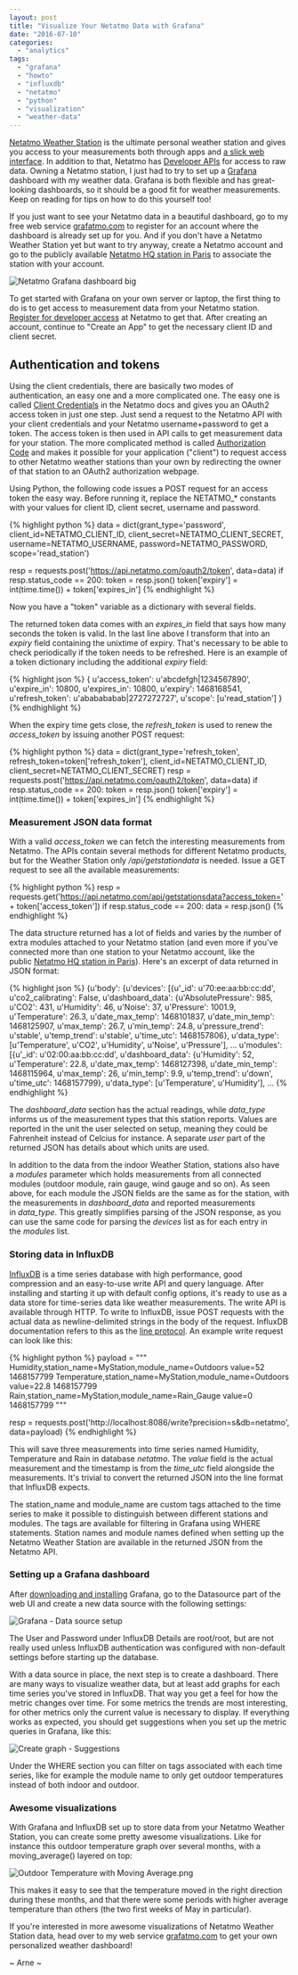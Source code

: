 ```yaml
---
layout: post
title: "Visualize Your Netatmo Data with Grafana"
date: "2016-07-10"
categories: 
  - "analytics"
tags: 
  - "grafana"
  - "howto"
  - "influxdb"
  - "netatmo"
  - "python"
  - "visualization"
  - "weather-data"
---
```


[Netatmo Weather Station](https://www.netatmo.com/en-US/product/weather-station) is the ultimate personal weather station and gives you access to your measurements both through apps and [a slick web interface](https://my.netatmo.com/app/station). In addition to that, Netatmo has [Developer APIs](https://dev.netatmo.com/dev/resources/technical/introduction) for access to raw data. Owning a Netatmo station, I just had to try to set up a [Grafana](http://grafana.org/) dashboard with my weather data. Grafana is both flexible and has great-looking dashboards, so it should be a good fit for weather measurements. Keep on reading for tips on how to do this yourself too!

If you just want to see your Netatmo data in a beautiful dashboard, go to my free web service [grafatmo.com](https://grafatmo.com) to register for an account where the dashboard is already set up for you. And if you don't have a Netatmo Weather Station yet but want to try anyway, create a Netatmo account and go to the publicly available [Netatmo HQ station in Paris](https://my.netatmo.com/app/station?demomode=true) to associate the station with your account.

![Netatmo Grafana dashboard big](/assets/images/netatmo-grafana-dashboard-big.png)

To get started with Grafana on your own server or laptop, the first thing to do is to get access to measurement data from your Netatmo station. [Register for developer access](https://dev.netatmo.com/) at Netatmo to get that. After creating an account, continue to "Create an App" to get the necessary client ID and client secret.

## Authentication and tokens

Using the client credentials, there are basically two modes of authentication, an easy one and a more complicated one. The easy one is called [Client Credentials](https://dev.netatmo.com/doc/authentication/usercred) in the Netatmo docs and gives you an OAuth2 access token in just one step. Just send a request to the Netatmo API with your client credentials and your Netatmo username+password to get a token. The access token is then used in API calls to get measurement data for your station. The more complicated method is called [Authorization Code](https://dev.netatmo.com/doc/authentication/authcode) and makes it possible for your application ("client") to request access to other Netatmo weather stations than your own by redirecting the owner of that station to an OAuth2 authorization webpage.

Using Python, the following code issues a POST request for an access token the easy way. Before running it, replace the NETATMO\_\* constants with your values for client ID, client secret, username and password.

{% highlight python %}
 data = dict(grant_type='password', client_id=NETATMO_CLIENT_ID,
        client_secret=NETATMO_CLIENT_SECRET, username=NETATMO_USERNAME,
        password=NETATMO_PASSWORD, scope='read_station')

 resp = requests.post('https://api.netatmo.com/oauth2/token', data=data)
 if resp.status_code == 200:
     token = resp.json()
     token['expiry'] = int(time.time()) + token['expires_in']
{% endhighlight %}

Now you have a "token" variable as a dictionary with several fields.

The returned token data comes with an _expires_in_ field that says how many seconds the token is valid. In the last line above I transform that into an _expiry_ field containing the unixtime of expiry. That's necessary to be able to check periodically if the token needs to be refreshed. Here is an example of a token dictionary including the additional _expiry_ field:

{% highlight json %}
{
  u'access_token': u'abcdefgh|1234567890',
  u'expire_in': 10800,
  u'expires_in': 10800,
  u'expiry': 1468168541,
  u'refresh_token': u'ababababab|2727272727',
  u'scope': [u'read_station']
}
{% endhighlight %}

When the expiry time gets close, the _refresh_token_ is used to renew the _access_token_ by issuing another POST request:

{% highlight python %}
data = dict(grant_type='refresh_token', refresh_token=token['refresh\_token'], client_id=NETATMO_CLIENT_ID, client_secret=NETATMO_CLIENT_SECRET)
resp = requests.post('https://api.netatmo.com/oauth2/token', data=data)
if resp.status_code == 200:
    token = resp.json()
    token['expiry'] = int(time.time()) + token['expires_in']
{% endhighlight %}

### Measurement JSON data format

With a valid _access\_token_ we can fetch the interesting measurements from Netatmo. The APIs contain several methods for different Netatmo products, but for the Weather Station only _/api/getstationdata_ is needed. Issue a GET request to see all the available measurements:

{% highlight python %}
resp = requests.get('https://api.netatmo.com/api/getstationsdata?access_token=' + token['access\_token'])
if resp.status_code == 200:
    data = resp.json()
{% endhighlight %}

The data structure returned has a lot of fields and varies by the number of extra modules attached to your Netatmo station (and even more if you've connected more than one station to your Netatmo account, like the public [Netatmo HQ station in Paris](https://my.netatmo.com/app/station?demomode=true)). Here's an excerpt of data returned in JSON format:

{% highlight json %}
{u'body': 
  {u'devices': 
    [{u'_id': u'70:ee:aa:bb:cc:dd',
      u'co2_calibrating': False,
      u'dashboard_data': 
        {u'AbsolutePressure': 985,
        u'CO2': 431,
        u'Humidity': 46,
        u'Noise': 37,
        u'Pressure': 1001.9,
        u'Temperature': 26.3,
        u'date_max_temp': 1468101837,
        u'date_min_temp': 1468125907,
        u'max_temp': 26.7,
        u'min_temp': 24.8,
        u'pressure_trend': u'stable',
        u'temp_trend': u'stable',
        u'time_utc': 1468157806},
      u'data_type': 
        [u'Temperature',
        u'CO2',
        u'Humidity',
        u'Noise',
        u'Pressure'],
...
      u'modules': 
        [{u'_id': u'02:00:aa:bb:cc:dd',
          u'dashboard_data': 
            {u'Humidity': 52,
            u'Temperature': 22.8,
            u'date_max_temp': 1468127398,
            u'date_min_temp': 1468115964,
            u'max_temp': 26,
            u'min_temp': 9.9,
            u'temp_trend': u'down',
            u'time_utc': 1468157799},
          u'data_type': 
            [u'Temperature',
            u'Humidity'],
...
{% endhighlight %}

The _dashboard_data_ section has the actual readings, while _data_type_ informs us of the measurement types that this station reports. Values are reported in the unit the user selected on setup, meaning they could be Fahrenheit instead of Celcius for instance. A separate _user_ part of the returned JSON has details about which units are used.

In addition to the data from the indoor Weather Station, stations also have a _modules_ parameter which holds measurements from all connected modules (outdoor module, rain gauge, wind gauge and so on). As seen above, for each module the JSON fields are the same as for the station, with the measurements in _dashboard_data_ and reported measurements in _data_type_. This greatly simplifies parsing of the JSON response, as you can use the same code for parsing the _devices_ list as for each entry in the _modules_ list.

### Storing data in InfluxDB

[InfluxDB](https://influxdata.com/time-series-platform/influxdb/) is a time series database with high performance, good compression and an easy-to-use write API and query language. After installing and starting it up with default config options, it's ready to use as a data store for time-series data like weather measurements. The write API is available through HTTP. To write to InfluxDB, issue POST requests with the actual data as newline-delimited strings in the body of the request. InfluxDB documentation refers to this as the [line protocol](https://docs.influxdata.com/influxdb/v0.13/write_protocols/line/). An example write request can look like this:

{% highlight python %}
payload = """
Humidity,station_name=MyStation,module_name=Outdoors value=52 1468157799
Temperature,station_name=MyStation,module_name=Outdoors value=22.8 1468157799
Rain,station_name=MyStation,module_name=Rain_Gauge value=0 1468157799
"""

resp = requests.post('http://localhost:8086/write?precision=s&db=netatmo', data=payload)
{% endhighlight %}

This will save three measurements into time series named Humidity, Temperature and Rain in database _netatmo_. The _value_ field is the actual measurement and the timestamp is from the _time_utc_ field alongside the measurements. It's trivial to convert the returned JSON into the line format that InfluxDB expects.

The station_name and module_name are custom tags attached to the time series to make it possible to distinguish between different stations and modules. The tags are available for filtering in Grafana using WHERE statements. Station names and module names defined when setting up the Netatmo Weather Station are available in the returned JSON from the Netatmo API.

### Setting up a Grafana dashboard

After [downloading and installing](http://grafana.org/download/) Grafana, go to the Datasource part of the web UI and create a new data source with the following settings:

![Grafana - Data source setup](/assets/images/grafana-data-source-setup.png)

The User and Password under InfluxDB Details are root/root, but are not really used unless InfluxDB authentication was configured with non-default settings before starting up the database.

With a data source in place, the next step is to create a dashboard. There are many ways to visualize weather data, but at least add graphs for each time series you've stored in InfluxDB. That way you get a feel for how the metric changes over time. For some metrics the trends are most interesting, for other metrics only the current value is necessary to display. If everything works as expected, you should get suggestions when you set up the metric queries in Grafana, like this:

![Create graph - Suggestions](/assets/images/create-graph-suggestions.png)

Under the WHERE section you can filter on tags associated with each time series, like for example the module name to only get outdoor temperatures instead of both indoor and outdoor.

### Awesome visualizations

With Grafana and InfluxDB set up to store data from your Netatmo Weather Station, you can create some pretty awesome visualizations. Like for instance this outdoor temperature graph over several months, with a moving_average() layered on top:

![Outdoor Temperature with Moving Average.png](/assets/images/outdoor-temperature-with-moving-average.png)

This makes it easy to see that the temperature moved in the right direction during these months, and that there were some periods with higher average temperature than others (the two first weeks of May in particular).

If you're interested in more awesome visualizations of Netatmo Weather Station data, head over to my web service [grafatmo.com](https://grafatmo.com) to get your own personalized weather dashboard!

~ Arne ~
